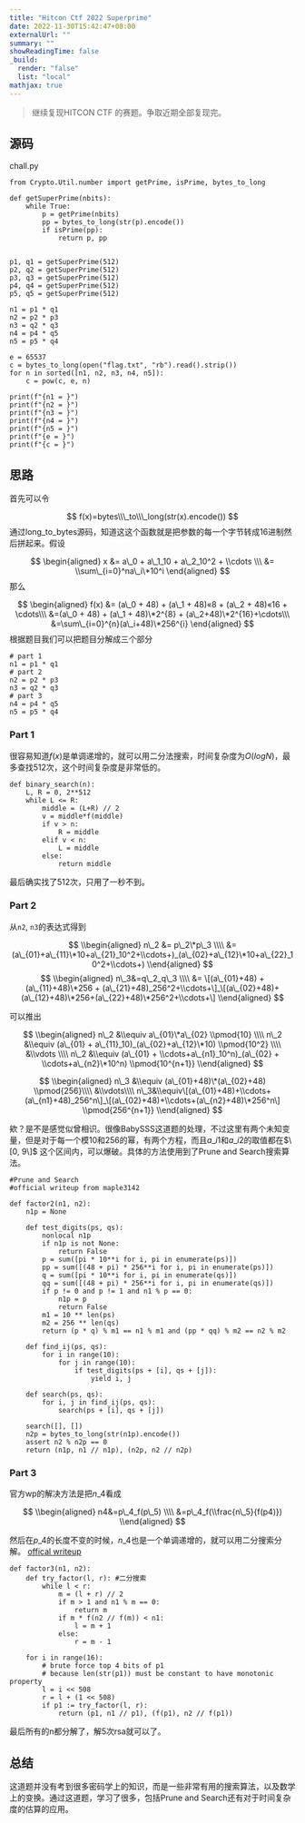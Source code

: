 ```yaml
---
title: "Hitcon Ctf 2022 Superprime"
date: 2022-11-30T15:42:47+08:00
externalUrl: ""
summary: ""
showReadingTime: false
_build:
  render: "false"
  list: "local"
mathjax: true
---
```




> 继续复现HITCON CTF 的赛题。争取近期全部复现完。

源码
--

chall.py

    from Crypto.Util.number import getPrime, isPrime, bytes_to_long
    
    def getSuperPrime(nbits):
        while True:
            p = getPrime(nbits)
            pp = bytes_to_long(str(p).encode())
            if isPrime(pp):
                return p, pp
    
    
    p1, q1 = getSuperPrime(512)
    p2, q2 = getSuperPrime(512)
    p3, q3 = getSuperPrime(512)
    p4, q4 = getSuperPrime(512)
    p5, q5 = getSuperPrime(512)
    
    n1 = p1 * q1
    n2 = p2 * p3
    n3 = q2 * q3
    n4 = p4 * q5
    n5 = p5 * q4
    
    e = 65537
    c = bytes_to_long(open("flag.txt", "rb").read().strip())
    for n in sorted([n1, n2, n3, n4, n5]):
        c = pow(c, e, n)
    
    print(f"{n1 = }")
    print(f"{n2 = }")
    print(f"{n3 = }")
    print(f"{n4 = }")
    print(f"{n5 = }")
    print(f"{e = }")
    print(f"{c = }")
    

思路
--

首先可以令

$$ f(x)=bytes\\\_to\\\_long(str(x).encode()) $$ 通过long\_to\_bytes源码，知道这这个函数就是把参数的每一个字节转成16进制然后拼起来。假设

$$ \begin{aligned} x &= a\_0 + a\_1_10 + a\_2_10^2 + \\cdots \\\ &= \\sum\_{i=0}^na\_i\*10^i \end{aligned} $$ 那么

$$ \begin{aligned} f(x) &= (a\_0 + 48) + (a\_1 + 48)«8 + (a\_2 + 48)«16 + \cdots\\\ &=(a\_0 + 48) + (a\_1 + 48)\*2^{8} + (a\_2+48)\*2^{16}+\cdots\\\ &=\sum\_{i=0}^{n}(a\_i+48)\*256^{i} \end{aligned} $$ 根据题目我们可以把题目分解成三个部分

    # part 1
    n1 = p1 * q1
    # part 2
    n2 = p2 * p3
    n3 = q2 * q3
    # part 3
    n4 = p4 * q5
    n5 = p5 * q4
    

### Part 1

很容易知道$f(x)$是单调递增的，就可以用二分法搜索，时间复杂度为$O(logN)$，最多查找512次，这个时间复杂度是非常低的。

    def binary_search(n):
        L, R = 0, 2**512
        while L <= R:
            middle = (L+R) // 2
            v = middle*f(middle)
            if v > n:
                R = middle
            elif v < n:
                L = middle
            else:
                return middle
    

最后确实找了512次，只用了一秒不到。

### Part 2

从`n2`, `n3`的表达式得到

$$ \\begin{aligned} n\_2 &= p\_2\*p\_3 \\\\ &=(a\_{01}+a\_{11}\*10+a\_{21}_10^2+\\cdots+)_(a\_{02}+a\_{12}\*10+a\_{22}_10^2+\\cdots+) \\end{aligned} $$ $$ \\begin{aligned} n\_3&=q\_2_q\_3 \\\\ &= \[(a\_{01}+48) + (a\_{11}+48)\*256 + (a\_{21}+48)_256^2+\\cdots+\]_\[(a\_{02}+48)+(a\_{12}+48)\*256+(a\_{22}+48)\*256^2+\\cdots+\] \\end{aligned} $$

可以推出

$$ \\begin{aligned} n\_2 &\\equiv a\_{01}\*a\_{02} \\pmod{10} \\\\ n\_2 &\\equiv (a\_{01} + a\_{11}_10)_(a\_{02}+a\_{12}\*10) \\pmod{10^2} \\\\ &\\vdots \\\\ n\_2 &\\equiv (a\_{01} + \\cdots+a\_{n1}_10^n)_(a\_{02} + \\cdots+a\_{n2}\*10^n) \\pmod{10^{n+1}} \\end{aligned} $$

$$ \\begin{aligned} n\_3 &\\equiv (a\_{01}+48)\*(a\_{02}+48) \\pmod{256}\\\\ &\\vdots\\\\ n\_3&\\equiv\[(a\_{01}+48)+\\cdots+(a\_{n1}+48)_256^n\]_\[(a\_{02}+48)+\\cdots+(a\_{n2}+48)\*256^n\] \\pmod{256^{n+1}} \\end{aligned} $$

欸？是不是感觉似曾相识。很像BabySSS这道题的处理，不过这里有两个未知变量，但是对于每一个模10和256的幂，有两个方程，而且$a\_{i1}$和$a\_{i2}$的取值都在$\[0, 9\]$ 这个区间内，可以爆破。具体的方法使用到了Prune and Search搜索算法。

    #Prune and Search
    #official writeup from maple3142
    
    def factor2(n1, n2):
        n1p = None
    
        def test_digits(ps, qs):
            nonlocal n1p
            if n1p is not None:
                return False
            p = sum([pi * 10**i for i, pi in enumerate(ps)])
            pp = sum([(48 + pi) * 256**i for i, pi in enumerate(ps)])
            q = sum([pi * 10**i for i, pi in enumerate(qs)])
            qq = sum([(48 + pi) * 256**i for i, pi in enumerate(qs)])
            if p != 0 and p != 1 and n1 % p == 0:
                n1p = p
                return False
            m1 = 10 ** len(ps)
            m2 = 256 ** len(qs)
            return (p * q) % m1 == n1 % m1 and (pp * qq) % m2 == n2 % m2
    
        def find_ij(ps, qs):
            for i in range(10):
                for j in range(10):
                    if test_digits(ps + [i], qs + [j]):
                        yield i, j
    
        def search(ps, qs):
            for i, j in find_ij(ps, qs):
                search(ps + [i], qs + [j])
    
        search([], [])
        n2p = bytes_to_long(str(n1p).encode())
        assert n2 % n2p == 0
        return (n1p, n1 // n1p), (n2p, n2 // n2p)
    

### Part 3

官方wp的解决方法是把$n\_4$看成

$$ \\begin{aligned} n4&=p\_4_f(p\_5) \\\\ &=p\_4_f(\\frac{n\_5}{f(p4)}) \\end{aligned} $$

然后在$p\_4$的长度不变的时候，$n\_4$也是一个单调递增的，就可以用二分搜索分解。 [offical writeup](https://github.com/maple3142/My-CTF-Challenges/tree/master/HITCON%20CTF%202022/Superprime)

    def factor3(n1, n2):
        def try_factor(l, r): #二分搜索
            while l < r:
                m = (l + r) // 2
                if m > 1 and n1 % m == 0:
                    return m
                if m * f(n2 // f(m)) < n1:
                    l = m + 1
                else:
                    r = m - 1
    
        for i in range(16):
            # brute force top 4 bits of p1
            # because len(str(p1)) must be constant to have monotonic property
            l = i << 508
            r = l + (1 << 508)
            if p1 := try_factor(l, r):
                return (p1, n1 // p1), (f(p1), n2 // f(p1))
    

最后所有的n都分解了，解5次rsa就可以了。

总结
--

这道题并没有考到很多密码学上的知识，而是一些非常有用的搜索算法，以及数学上的变换。通过这道题，学习了很多，包括Prune and Search还有对于时间复杂度的估算的应用。
